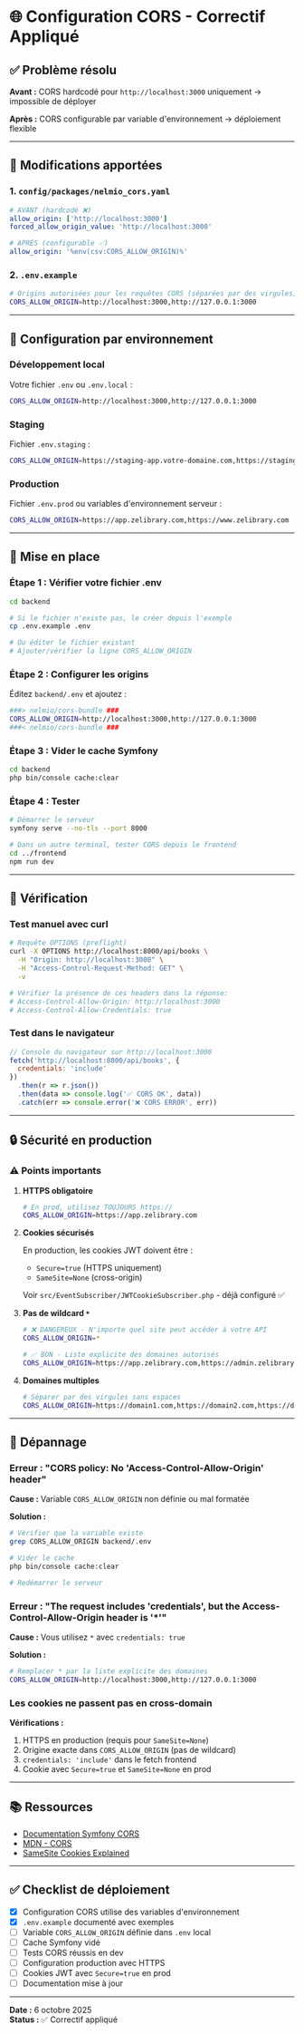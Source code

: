 # 🌐 Configuration CORS - Correctif Appliqué

## ✅ Problème résolu

**Avant :** CORS hardcodé pour `http://localhost:3000` uniquement → impossible de déployer

**Après :** CORS configurable par variable d'environnement → déploiement flexible

---

## 📝 Modifications apportées

### 1. `config/packages/nelmio_cors.yaml`

```yaml
# AVANT (hardcodé ❌)
allow_origin: ['http://localhost:3000']
forced_allow_origin_value: 'http://localhost:3000'

# APRÈS (configurable ✅)
allow_origin: '%env(csv:CORS_ALLOW_ORIGIN)%'
```

### 2. `.env.example`

```bash
# Origins autorisées pour les requêtes CORS (séparées par des virgules)
CORS_ALLOW_ORIGIN=http://localhost:3000,http://127.0.0.1:3000
```

---

## 🚀 Configuration par environnement

### Développement local

Votre fichier `.env` ou `.env.local` :

```bash
CORS_ALLOW_ORIGIN=http://localhost:3000,http://127.0.0.1:3000
```

### Staging

Fichier `.env.staging` :

```bash
CORS_ALLOW_ORIGIN=https://staging-app.votre-domaine.com,https://staging-api.votre-domaine.com
```

### Production

Fichier `.env.prod` ou variables d'environnement serveur :

```bash
CORS_ALLOW_ORIGIN=https://app.zelibrary.com,https://www.zelibrary.com
```

---

## 🔧 Mise en place

### Étape 1 : Vérifier votre fichier .env

```bash
cd backend

# Si le fichier n'existe pas, le créer depuis l'exemple
cp .env.example .env

# Ou éditer le fichier existant
# Ajouter/vérifier la ligne CORS_ALLOW_ORIGIN
```

### Étape 2 : Configurer les origins

Éditez `backend/.env` et ajoutez :

```bash
###> nelmio/cors-bundle ###
CORS_ALLOW_ORIGIN=http://localhost:3000,http://127.0.0.1:3000
###< nelmio/cors-bundle ###
```

### Étape 3 : Vider le cache Symfony

```bash
cd backend
php bin/console cache:clear
```

### Étape 4 : Tester

```bash
# Démarrer le serveur
symfony serve --no-tls --port 8000

# Dans un autre terminal, tester CORS depuis le frontend
cd ../frontend
npm run dev
```

---

## 🧪 Vérification

### Test manuel avec curl

```bash
# Requête OPTIONS (preflight)
curl -X OPTIONS http://localhost:8000/api/books \
  -H "Origin: http://localhost:3000" \
  -H "Access-Control-Request-Method: GET" \
  -v

# Vérifier la présence de ces headers dans la réponse:
# Access-Control-Allow-Origin: http://localhost:3000
# Access-Control-Allow-Credentials: true
```

### Test dans le navigateur

```javascript
// Console du navigateur sur http://localhost:3000
fetch('http://localhost:8000/api/books', {
  credentials: 'include'
})
  .then(r => r.json())
  .then(data => console.log('✅ CORS OK', data))
  .catch(err => console.error('❌ CORS ERROR', err))
```

---

## 🔒 Sécurité en production

### ⚠️ Points importants

1. **HTTPS obligatoire**
   ```bash
   # En prod, utilisez TOUJOURS https://
   CORS_ALLOW_ORIGIN=https://app.zelibrary.com
   ```

2. **Cookies sécurisés**
   
   En production, les cookies JWT doivent être :
   - `Secure=true` (HTTPS uniquement)
   - `SameSite=None` (cross-origin)
   
   Voir `src/EventSubscriber/JWTCookieSubscriber.php` - déjà configuré ✅

3. **Pas de wildcard `*`**
   ```bash
   # ❌ DANGEREUX - N'importe quel site peut accéder à votre API
   CORS_ALLOW_ORIGIN=*
   
   # ✅ BON - Liste explicite des domaines autorisés
   CORS_ALLOW_ORIGIN=https://app.zelibrary.com,https://admin.zelibrary.com
   ```

4. **Domaines multiples**
   ```bash
   # Séparer par des virgules sans espaces
   CORS_ALLOW_ORIGIN=https://domain1.com,https://domain2.com,https://domain3.com
   ```

---

## 🐛 Dépannage

### Erreur : "CORS policy: No 'Access-Control-Allow-Origin' header"

**Cause :** Variable `CORS_ALLOW_ORIGIN` non définie ou mal formatée

**Solution :**
```bash
# Vérifier que la variable existe
grep CORS_ALLOW_ORIGIN backend/.env

# Vider le cache
php bin/console cache:clear

# Redémarrer le serveur
```

### Erreur : "The request includes 'credentials', but the Access-Control-Allow-Origin header is '*'"

**Cause :** Vous utilisez `*` avec `credentials: true`

**Solution :**
```bash
# Remplacer * par la liste explicite des domaines
CORS_ALLOW_ORIGIN=http://localhost:3000,http://127.0.0.1:3000
```

### Les cookies ne passent pas en cross-domain

**Vérifications :**
1. HTTPS en production (requis pour `SameSite=None`)
2. Origine exacte dans `CORS_ALLOW_ORIGIN` (pas de wildcard)
3. `credentials: 'include'` dans le fetch frontend
4. Cookie avec `Secure=true` et `SameSite=None` en prod

---

## 📚 Ressources

- [Documentation Symfony CORS](https://github.com/nelmio/NelmioCorsBundle)
- [MDN - CORS](https://developer.mozilla.org/fr/docs/Web/HTTP/CORS)
- [SameSite Cookies Explained](https://web.dev/samesite-cookies-explained/)

---

## ✅ Checklist de déploiement

- [x] Configuration CORS utilise des variables d'environnement
- [x] `.env.example` documenté avec exemples
- [ ] Variable `CORS_ALLOW_ORIGIN` définie dans `.env` local
- [ ] Cache Symfony vidé
- [ ] Tests CORS réussis en dev
- [ ] Configuration production avec HTTPS
- [ ] Cookies JWT avec `Secure=true` en prod
- [ ] Documentation mise à jour

---

**Date :** 6 octobre 2025  
**Status :** ✅ Correctif appliqué

